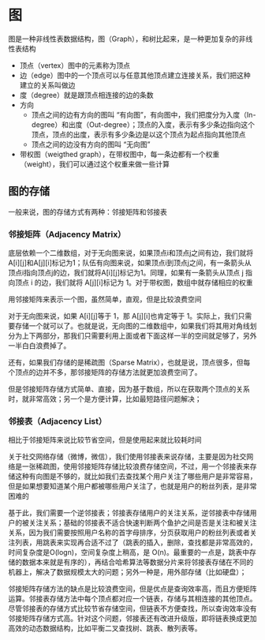 # 图

图是一种非线性表数据结构，图（Graph），和树比起来，是一种更加复杂的非线性表结构

- 顶点（vertex）图中的元素称为顶点
- 边（edge）图中的一个顶点可以与任意其他顶点建立连接关系，我们把这种建立的关系叫做边
- 度（degree）就是跟顶点相连接的边的条数
- 方向
  - 顶点之间的边有方向的图叫 “有向图”，有向图中，我们把度分为入度（In-degree）和出度（Out-degree）；顶点的入度，表示有多少条边指向这个顶点，顶点的出度，表示有多少条边是以这个顶点为起点指向其他顶点
  - 顶点之间的边没有方向的图叫 “无向图”
- 带权图（weigthed graph），在带权图中，每一条边都有一个权重（weight），我们可以通过这个权重来做一些计算

## 图的存储

一般来说，图的存储方式有两种：邻接矩阵和邻接表

### 邻接矩阵（Adjacency Matrix）

底层依赖一个二维数组，对于无向图来说，如果顶点i和顶点j之间有边，我们就将A[i][j]和A[j][i]标记为1；队伍有向图来说，如果顶点i到顶点j之间，有一条箭头从顶点i指向顶点j的边，我们就将A[i][j]标记为1。同理，如果有一条箭头从顶点 j 指向顶点 i 的边，我们就将 A[j][i]标记为 1。对于带权图，数组中就存储相应的权重

用邻接矩阵来表示一个图，虽然简单，直观，但是比较浪费空间

对于无向图来说，如果 A[i][j]等于 1，那 A[j][i]也肯定等于 1。实际上，我们只需要存储一个就可以了。也就是说，无向图的二维数组中，如果我们将其用对角线划分为上下两部分，那我们只需要利用上面或者下面这样一半的空间就足够了，另外一半白白浪费掉了。

还有，如果我们存储的是稀疏图（Sparse Matrix），也就是说，顶点很多，但每个顶点的边并不多，那邻接矩阵的存储方法就更加浪费空间了。

但是邻接矩阵存储方式简单、直接，因为基于数组，所以在获取两个顶点的关系时，就非常高效；另一个是方便计算，比如最短路径问题解决；

### 邻接表（Adjacency List）

相比于邻接矩阵来说比较节省空间，但是使用起来就比较耗时间

关于社交网络存储（微博，微信），我们使用邻接表来说存储，主要是因为社交网络是一张稀疏图，使用邻接矩阵存储比较浪费存储空间，不过，用一个邻接表来存储这种有向图是不够的，就比如我们去查找某个用户关注了哪些用户是非常容易，但是如果想要知道某个用户都被哪些用户关注了，也就是用户的粉丝列表，是非常困难的

基于此，我们需要一个逆邻接表；邻接表存储用户的关注关系，逆邻接表中存储用户的被关注关系；基础的邻接表不适合快速判断两个鱼护之间是否是关注和被关注关系，因为我们需要按照用户名称的首字母排序，分页获取用户的粉丝列表或者关注列表，用跳表来实现再合适不过了（跳表的插入，删除，查找都是非常高效的，时间复杂度是O(logn)，空间复杂度上稍高，是 O(n)。最重要的一点是，跳表中存储的数据本来就是有序的），再结合哈希算法等数据分片来将邻接表存储在不同的机器上，解决了数据规模太大的问题；另外一种是，用外部存储（比如硬盘）；

邻接矩阵存储方法的缺点是比较浪费空间，但是优点是查询效率高，而且方便矩阵运算。邻接表存储方法中每个顶点都对应一个链表，存储与其相连接的其他顶点。尽管邻接表的存储方式比较节省存储空间，但链表不方便查找，所以查询效率没有邻接矩阵存储方式高。针对这个问题，邻接表还有改进升级版，即将链表换成更加高效的动态数据结构，比如平衡二叉查找树、跳表、散列表等。
